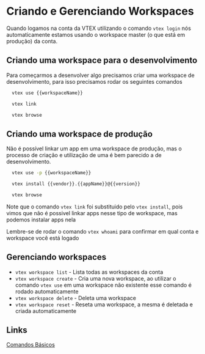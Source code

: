 # Criando e Gerenciando Workspaces
Quando logamos na conta da VTEX utilizando o comando `vtex login` nós automaticamente estamos usando o workspace master (o que está em produção) da conta.

## Criando uma workspace para o desenvolvimento
Para começarmos a desenvolver algo precisamos criar uma workspace de desenvolvimento, para isso precisamos rodar os seguintes comandos

```bash
  vtex use {{workspaceName}}
```

```bash
  vtex link
```

```bash
  vtex browse
```

## Criando uma workspace de produção
Não é possível linkar um app em uma workspace de produção, mas o processo de criação e utilização de uma é bem parecido a de desenvolvimento.
```bash
  vtex use -p {{workspaceName}} 
``` 
```bash
  vtex install {{vendor}}.{{appName}}@{{version}}
```
```bash
  vtex browse
```
Note que o comando `vtex link` foi substituido pelo `vtex install`, pois vimos que não é possivel linkar apps nesse tipo de workspace, mas podemos instalar apps nela

Lembre-se de rodar o comando `vtex whoami` para confirmar em qual conta e workspace você está logado

## Gerenciando workspaces
* `vtex workspace list` - Lista todas as workspaces da conta
* `vtex workspace create` - Cria uma nova workspace, ao utilizar o comando `vtex use` em uma workspace não existente esse comando é rodado automaticamente 
* `vtex workspace delete` - Deleta uma workspace
* `vtex workspace reset` - Reseta uma workspace, a mesma é deletada e criada automaticamente 

## Links
[Comandos Básicos](/docs/pt/cli/02_comandos.md)